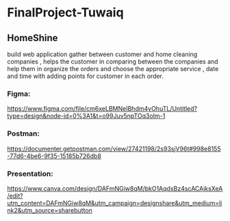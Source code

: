 # FinalProject-Tuwaiq

## HomeShine
build web application gather between customer and home cleaning companies , helps the customer in comparing 
between the companies and help them in organize the orders and choose the appropriate service , date and time with adding points for customer in each order.

### Figma: 
https://www.figma.com/file/cm6xeLBMNeIBhdm4yOhuTL/Untitled?type=design&node-id=0%3A1&t=o99Juv5npTOq3oIm-1

### Postman: 
https://documenter.getpostman.com/view/27421198/2s93sjV96t#998e8155-77d6-4be6-9f35-15185b726db8

### Presentation: 
https://www.canva.com/design/DAFmNGiw8qM/bkO1AqdxBz4scACAjksXeA/edit?utm_content=DAFmNGiw8qM&utm_campaign=designshare&utm_medium=link2&utm_source=sharebutton
